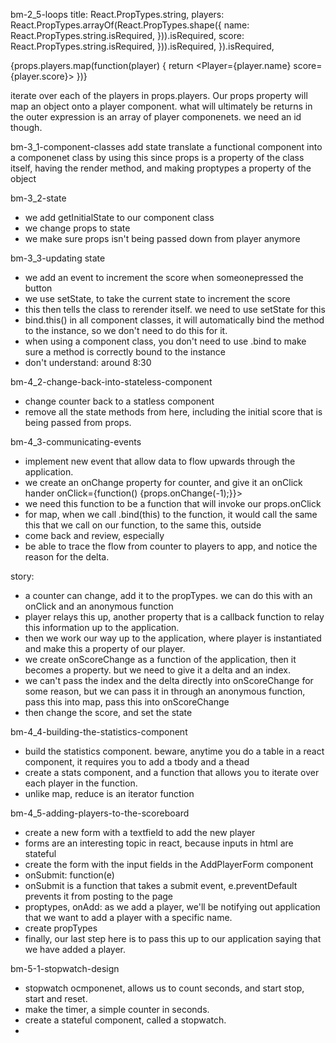 bm-2_5-loops
title: React.PropTypes.string,
players: React.PropTypes.arrayOf(React.PropTypes.shape({
  name: React.PropTypes.string.isRequired, })).isRequired,
  score: React.PropTypes.string.isRequired, })).isRequired,
}).isRequired,

{props.players.map(function(player) {
  return <Player={player.name} score={player.score}>
})}

iterate over each of the players in props.players. Our props property will map an object onto a player component. what will ultimately be returns in the outer expression is an array of player componenets. 
we need an id though. 


bm-3_1-component-classes
add state
translate a functional component into a componenet class by using this since props is a property of the class itself, having the render method, and making proptypes a property of the object


bm-3_2-state
* we add getInitialState to our component class
* we change props to state
* we make sure props isn't being passed down from player anymore

bm-3_3-updating state
* we add an event to increment the score when someonepressed the button
* we use setState, to take the current state to increment the score
* this then tells the class to rerender itself. we need to use setState for this 
* bind.this() in all component classes, it will automatically bind the method to the instance, so we don't need to do this for it. 
* when using a component class, you don't need to use .bind to make sure a method is correctly bound to the instance
* don't understand: <Counter initialScore={props.score}/> around 8:30


bm-4_2-change-back-into-stateless-component
* change counter back to a statless component
* remove all the state methods from here, including the initial score that is being passed from props. 


bm-4_3-communicating-events
* implement new event that allow data to flow upwards through the application. 
* we create an onChange property for counter, and give it an onClick hander
onClick={function() {props.onChange(-1);}}>
* we need this function to be a function that will invoke our props.onClick
* for map, when we call .bind(this) to the function, it would call the same this that we call on our function, to the same this, outside
* come back and review, especially
* be able to trace the flow from counter to players to app, and notice the reason for the delta. 

story:
* a counter can change, add it to the propTypes. we can do this with an onClick and an anonymous function
* player relays this up, another property that is a callback function to relay this information up to the application.
* then we work our way up to the application, where player is instantiated and make this a property of our player.
* we create onScoreChange as a function of the application, then it becomes a property. but we need to give it a delta and an index. 
* we can't pass the index and the delta directly into onScoreChange for some reason, but we can pass it in through an anonymous function, pass this into map, pass this into onScoreChange
* then change the score, and set the state 

bm-4_4-building-the-statistics-component
* build the statistics component. beware, anytime you do a table in a react component, it requires you to add a tbody and a thead
* create a stats component, and a function that allows you to iterate over each player in the function. 
* unlike map, reduce is an iterator function

bm-4_5-adding-players-to-the-scoreboard
* create a new form with a textfield to add the new player
* forms are an interesting topic in react, because inputs in html are stateful 
* create the form with the input fields in the AddPlayerForm component 
* onSubmit: function(e)
* onSubmit is a function that takes a submit event, e.preventDefault prevents it from posting to the page
* proptypes, onAdd: as we add a player, we'll be notifying out application that we want to add a player with a specific name. 
* create propTypes
* finally, our last step here is to pass this up to our application saying that we have added a player. 


bm-5-1-stopwatch-design
* stopwatch ocmponenet, allows us to count seconds, and start stop, start and reset. 
* make the timer, a simple counter in seconds. 
* create a stateful component, called a stopwatch.
*
